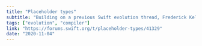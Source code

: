 ```yaml
---
title: "Placeholder types"
subtitle: "Building on a previous Swift evolution thread, Frederick Kellison-Linn pitches a proposal to add what he calls placeholder types to Swift. These placeholder types could be used when we want to explicitly provide some type information but also want the compiler to infer some type information."
tags: ["evolution", "compiler"]
link: "https://forums.swift.org/t/placeholder-types/41329"
date: "2020-11-04"
---
```

